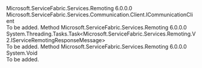 <Type Name="IServiceRemotingClient" FullName="Microsoft.ServiceFabric.Services.Remoting.V2.Client.IServiceRemotingClient">
  <TypeSignature Language="C#" Value="public interface IServiceRemotingClient : Microsoft.ServiceFabric.Services.Communication.Client.ICommunicationClient" />
  <TypeSignature Language="ILAsm" Value=".class public interface auto ansi abstract IServiceRemotingClient implements class Microsoft.ServiceFabric.Services.Communication.Client.ICommunicationClient" />
  <TypeSignature Language="DocId" Value="T:Microsoft.ServiceFabric.Services.Remoting.V2.Client.IServiceRemotingClient" />
  <TypeSignature Language="VB.NET" Value="Public Interface IServiceRemotingClient&#xA;Implements ICommunicationClient" />
  <TypeSignature Language="F#" Value="type IServiceRemotingClient = interface&#xA;    interface ICommunicationClient" />
  <AssemblyInfo>
    <AssemblyName>Microsoft.ServiceFabric.Services.Remoting</AssemblyName>
    <AssemblyVersion>6.0.0.0</AssemblyVersion>
  </AssemblyInfo>
  <Interfaces>
    <Interface>
      <InterfaceName>Microsoft.ServiceFabric.Services.Communication.Client.ICommunicationClient</InterfaceName>
    </Interface>
  </Interfaces>
  <Docs>
    <summary />
    <remarks>To be added.</remarks>
  </Docs>
  <Members>
    <Member MemberName="RequestResponseAsync">
      <MemberSignature Language="C#" Value="public System.Threading.Tasks.Task&lt;Microsoft.ServiceFabric.Services.Remoting.V2.IServiceRemotingResponseMessage&gt; RequestResponseAsync (Microsoft.ServiceFabric.Services.Remoting.V2.IServiceRemotingRequestMessage requestRequestMessage);" />
      <MemberSignature Language="ILAsm" Value=".method public hidebysig newslot virtual instance class System.Threading.Tasks.Task`1&lt;class Microsoft.ServiceFabric.Services.Remoting.V2.IServiceRemotingResponseMessage&gt; RequestResponseAsync(class Microsoft.ServiceFabric.Services.Remoting.V2.IServiceRemotingRequestMessage requestRequestMessage) cil managed" />
      <MemberSignature Language="DocId" Value="M:Microsoft.ServiceFabric.Services.Remoting.V2.Client.IServiceRemotingClient.RequestResponseAsync(Microsoft.ServiceFabric.Services.Remoting.V2.IServiceRemotingRequestMessage)" />
      <MemberSignature Language="VB.NET" Value="Public Function RequestResponseAsync (requestRequestMessage As IServiceRemotingRequestMessage) As Task(Of IServiceRemotingResponseMessage)" />
      <MemberSignature Language="F#" Value="abstract member RequestResponseAsync : Microsoft.ServiceFabric.Services.Remoting.V2.IServiceRemotingRequestMessage -&gt; System.Threading.Tasks.Task&lt;Microsoft.ServiceFabric.Services.Remoting.V2.IServiceRemotingResponseMessage&gt;" Usage="iServiceRemotingClient.RequestResponseAsync requestRequestMessage" />
      <MemberType>Method</MemberType>
      <AssemblyInfo>
        <AssemblyName>Microsoft.ServiceFabric.Services.Remoting</AssemblyName>
        <AssemblyVersion>6.0.0.0</AssemblyVersion>
      </AssemblyInfo>
      <ReturnValue>
        <ReturnType>System.Threading.Tasks.Task&lt;Microsoft.ServiceFabric.Services.Remoting.V2.IServiceRemotingResponseMessage&gt;</ReturnType>
      </ReturnValue>
      <Parameters>
        <Parameter Name="requestRequestMessage" Type="Microsoft.ServiceFabric.Services.Remoting.V2.IServiceRemotingRequestMessage" />
      </Parameters>
      <Docs>
        <param name="requestRequestMessage"></param>
        <summary />
        <returns />
        <remarks>To be added.</remarks>
      </Docs>
    </Member>
    <Member MemberName="SendOneWay">
      <MemberSignature Language="C#" Value="public void SendOneWay (Microsoft.ServiceFabric.Services.Remoting.V2.IServiceRemotingRequestMessage requestMessage);" />
      <MemberSignature Language="ILAsm" Value=".method public hidebysig newslot virtual instance void SendOneWay(class Microsoft.ServiceFabric.Services.Remoting.V2.IServiceRemotingRequestMessage requestMessage) cil managed" />
      <MemberSignature Language="DocId" Value="M:Microsoft.ServiceFabric.Services.Remoting.V2.Client.IServiceRemotingClient.SendOneWay(Microsoft.ServiceFabric.Services.Remoting.V2.IServiceRemotingRequestMessage)" />
      <MemberSignature Language="VB.NET" Value="Public Sub SendOneWay (requestMessage As IServiceRemotingRequestMessage)" />
      <MemberSignature Language="F#" Value="abstract member SendOneWay : Microsoft.ServiceFabric.Services.Remoting.V2.IServiceRemotingRequestMessage -&gt; unit" Usage="iServiceRemotingClient.SendOneWay requestMessage" />
      <MemberType>Method</MemberType>
      <AssemblyInfo>
        <AssemblyName>Microsoft.ServiceFabric.Services.Remoting</AssemblyName>
        <AssemblyVersion>6.0.0.0</AssemblyVersion>
      </AssemblyInfo>
      <ReturnValue>
        <ReturnType>System.Void</ReturnType>
      </ReturnValue>
      <Parameters>
        <Parameter Name="requestMessage" Type="Microsoft.ServiceFabric.Services.Remoting.V2.IServiceRemotingRequestMessage" />
      </Parameters>
      <Docs>
        <param name="requestMessage"></param>
        <summary />
        <remarks>To be added.</remarks>
      </Docs>
    </Member>
  </Members>
</Type>